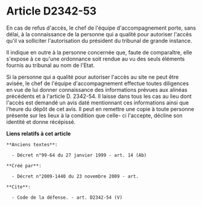 # Article D2342-53

En cas de refus d'accès, le chef de l'équipe d'accompagnement porte, sans délai, à la connaissance de la personne qui a
qualité pour autoriser l'accès qu'il va solliciter l'autorisation du président du tribunal de grande instance. 

Il indique en outre à la personne concernée que, faute de comparaître, elle s'expose à ce qu'une ordonnance soit rendue au vu
des seuls éléments fournis au tribunal au nom de l'Etat. 

Si la personne qui a qualité pour autoriser l'accès au site ne peut être avisée, le chef de l'équipe d'accompagnement
effectue toutes diligences en vue de lui donner connaissance des informations prévues aux alinéas précédents et à l'article
D. 2342-54. Il laisse dans tous les cas au lieu dont l'accès est demandé un avis daté mentionnant ces informations ainsi que
l'heure du dépôt de cet avis. Il peut en remettre une copie à toute personne présente sur les lieux à la condition que celle-
ci l'accepte, décline son identité et donne récépissé.

**Liens relatifs à cet article**

	**Anciens textes**:

	  - Décret n°99-64 du 27 janvier 1999 - art. 14 (Ab)

	**Créé par**:

	  - Décret n°2009-1440 du 23 novembre 2009 - art.

	**Cite**:

	  - Code de la défense. - art. D2342-54 (V)

